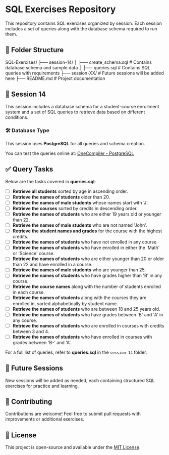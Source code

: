 # SQL Exercises Repository

This repository contains SQL exercises organized by session. Each session includes a set of queries along with the database schema required to run them.

## 📂 Folder Structure
SQL-Exercises/
├── session-14/
│   ├── create_schema.sql   # Contains database schema and sample data
│   ├── queries.sql         # Contains SQL queries with requirements
├── session-XX/             # Future sessions will be added here
├── README.md               # Project documentation



## 📖 Session 14
This session includes a database schema for a student-course enrollment system and a set of SQL queries to retrieve data based on different conditions.

### 🛠️ Database Type
This session uses **PostgreSQL** for all queries and schema creation.

You can test the queries online at: [OneCompiler - PostgreSQL](https://onecompiler.com/postgresql/43ccmazkv)

## ✅ Query Tasks
Below are the tasks covered in **queries.sql**:

- [ ] **Retrieve all students** sorted by age in ascending order.
- [ ] **Retrieve the names of students** older than 20.
- [ ] **Retrieve the names of male students** whose names start with 'J'.
- [ ] **Retrieve the courses** sorted by credits in descending order.
- [ ] **Retrieve the names of students** who are either 19 years old or younger than 22.
- [ ] **Retrieve the names of male students** who are not named 'John'.
- [ ] **Retrieve the student names and grades** for the course with the highest credits.
- [ ] **Retrieve the names of students** who have not enrolled in any course.
- [ ] **Retrieve the names of students** who have enrolled in either the 'Math' or 'Science' course.
- [ ] **Retrieve the names of students** who are either younger than 20 or older than 22 and have enrolled in a course.
- [ ] **Retrieve the names of male students** who are younger than 25.
- [ ] **Retrieve the names of students** who have grades higher than 'B' in any course.
- [ ] **Retrieve the course names** along with the number of students enrolled in each course.
- [ ] **Retrieve the names of students** along with the courses they are enrolled in, sorted alphabetically by student name.
- [ ] **Retrieve the names of students** who are between 18 and 25 years old.
- [ ] **Retrieve the names of students** who have grades between 'B' and 'A' in any course.
- [ ] **Retrieve the names of students** who are enrolled in courses with credits between 3 and 4.
- [ ] **Retrieve the names of students** who have enrolled in courses with grades between 'B-' and 'A'.

For a full list of queries, refer to **queries.sql** in the `session-14` folder.

## 🚀 Future Sessions
New sessions will be added as needed, each containing structured SQL exercises for practice and learning.

## 🤝 Contributing
Contributions are welcome! Feel free to submit pull requests with improvements or additional exercises.

## 📜 License
This project is open-source and available under the [MIT License](LICENSE).
